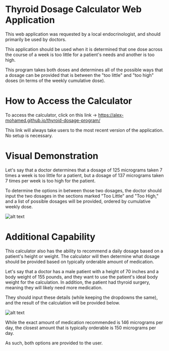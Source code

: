 # Thyroid Dosage Calculator Web Application

This web application was requested by a local endocrinologist, and should primarily be used by doctors.

This application should be used when it is determined that one dose across the course of a week is too little for a patient's needs and another is too high.

This program takes both doses and determines all of the possible ways that a dosage can be provided that is between the "too little" and "too high" doses (in terms of the weekly cumulative dose).

# How to Access the Calculator

To access the calculator, click on this link → https://alex-mohamed.github.io/thyroid-dosage-program/

This link will always take users to the most recent version of the application. No setup is necessary.

# Visual Demonstration

Let's say that a doctor determines that a dosage of 125 micrograms taken 7 times a week is too little for a patient, but a dosage of 137 micrograms taken 7 times per week is too high for the patient.

To determine the options in between those two dosages, the doctor should input the two dosages in the sections marked "Too Little" and "Too High," and a list of possible dosages will be provided, ordered by cumulative weekly dose.

![alt text](<Screenshot 2025-07-13 at 11.53.51 AM.png>)

# Additional Capability

This calculator also has the ability to recommend a daily dosage based on a patient's height or weight. The calculator will then determine what dosage should be provided based on typically orderable amount of medication.

Let's say that a doctor has a male patient with a height of 70 inches and a body weight of 155 pounds, and they want to use the patient's ideal body weight for the calculation. In addition, the patient had thyroid surgery, meaning they will likely need more medication.

They should input these details (while keeping the dropdowns the same), and the result of the calculation will be provided below.

![alt text](<Screenshot 2025-07-13 at 11.59.17 AM.png>)

While the exact amount of medication recommended is 146 micrograms per day, the closest amount that is typically orderable is 150 micrograms per day.

As such, both options are provided to the user.
